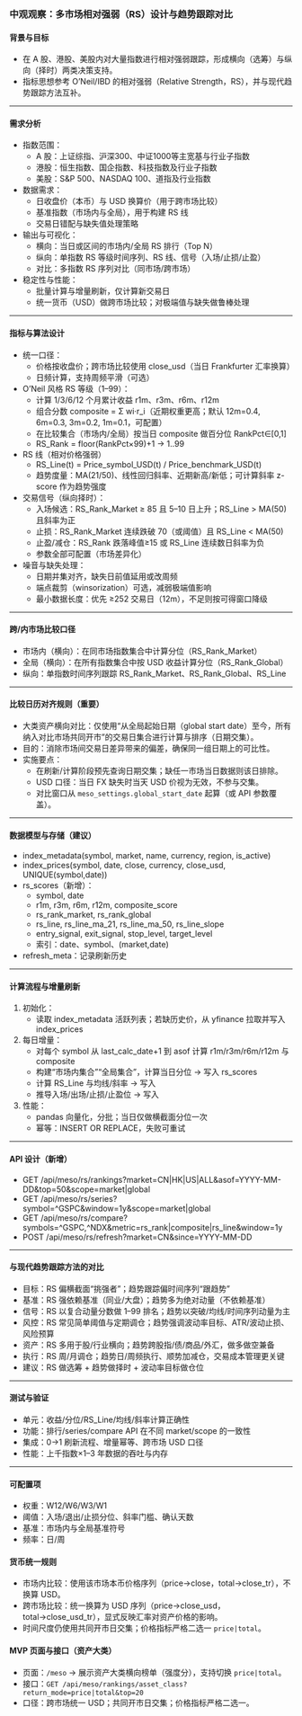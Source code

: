 ### 中观观察：多市场相对强弱（RS）设计与趋势跟踪对比

#### 背景与目标
- 在 A 股、港股、美股内对大量指数进行相对强弱跟踪，形成横向（选筹）与纵向（择时）两类决策支持。
- 指标思想参考 O’Neil/IBD 的相对强弱（Relative Strength，RS），并与现代趋势跟踪方法互补。

---

#### 需求分析
- 指数范围：
  - A 股：上证综指、沪深300、中证1000等主宽基与行业子指数
  - 港股：恒生指数、国企指数、科技指数及行业子指数
  - 美股：S&P 500、NASDAQ 100、道指及行业指数
- 数据需求：
  - 日收盘价（本币）与 USD 换算价（用于跨市场比较）
  - 基准指数（市场内与全局），用于构建 RS 线
  - 交易日错配与缺失值处理策略
- 输出与可视化：
  - 横向：当日或区间的市场内/全局 RS 排行（Top N）
  - 纵向：单指数 RS 等级时间序列、RS 线、信号（入场/止损/止盈）
  - 对比：多指数 RS 序列对比（同市场/跨市场）
- 稳定性与性能：
  - 批量计算与增量刷新，仅计算新交易日
  - 统一货币（USD）做跨市场比较；对极端值与缺失做鲁棒处理

---

#### 指标与算法设计
- 统一口径：
  - 价格按收盘价；跨市场比较使用 close_usd（当日 Frankfurter 汇率换算）
  - 日频计算，支持周频平滑（可选）
- O’Neil 风格 RS 等级（1–99）：
  - 计算 1/3/6/12 个月累计收益 r1m、r3m、r6m、r12m
  - 组合分数 composite = Σ wi·r_i（近期权重更高；默认 12m=0.4, 6m=0.3, 3m=0.2, 1m=0.1，可配置）
  - 在比较集合（市场内/全局）按当日 composite 做百分位 RankPct∈[0,1]
  - RS_Rank = floor(RankPct×99)+1 → 1..99
- RS 线（相对价格强弱）
  - RS_Line(t) = Price_symbol_USD(t) / Price_benchmark_USD(t)
  - 趋势度量：MA(21/50)、线性回归斜率、近期新高/新低；可计算斜率 z-score 作为趋势强度
- 交易信号（纵向择时）：
  - 入场候选：RS_Rank_Market ≥ 85 且 5–10 日上升；RS_Line > MA(50) 且斜率为正
  - 止损：RS_Rank_Market 连续跌破 70（或阈值）且 RS_Line < MA(50)
  - 止盈/减仓：RS_Rank 跌落峰值≥15 或 RS_Line 连续数日斜率为负
  - 参数全部可配置（市场差异化）
- 噪音与缺失处理：
  - 日期并集对齐，缺失日前值延用或改周频
  - 端点裁剪（winsorization）可选，减弱极端值影响
  - 最小数据长度：优先 ≥252 交易日（12m），不足则按可得窗口降级

---

#### 跨/内市场比较口径
- 市场内（横向）：在同市场指数集合中计算分位（RS_Rank_Market）
- 全局（横向）：在所有指数集合中按 USD 收益计算分位（RS_Rank_Global）
- 纵向：单指数时间序列跟踪 RS_Rank_Market、RS_Rank_Global、RS_Line

---

#### 比较日历对齐规则（重要）
- 大类资产横向对比：仅使用“从全局起始日期（global start date）至今，所有纳入对比市场共同开市”的交易日集合进行计算与排序（日期交集）。
- 目的：消除市场间交易日差异带来的偏差，确保同一组日期上的可比性。
- 实施要点：
  - 在刷新/计算阶段预先查询日期交集；缺任一市场当日数据则该日排除。
  - USD 口径：当日 FX 缺失时当天 USD 价视为无效，不参与交集。
  - 对比窗口从 `meso_settings.global_start_date` 起算（或 API 参数覆盖）。

---

#### 数据模型与存储（建议）
- index_metadata(symbol, market, name, currency, region, is_active)
- index_prices(symbol, date, close, currency, close_usd, UNIQUE(symbol,date))
- rs_scores（新增）：
  - symbol, date
  - r1m, r3m, r6m, r12m, composite_score
  - rs_rank_market, rs_rank_global
  - rs_line, rs_line_ma_21, rs_line_ma_50, rs_line_slope
  - entry_signal, exit_signal, stop_level, target_level
  - 索引：date、symbol、(market,date)
- refresh_meta：记录刷新历史

---

#### 计算流程与增量刷新
1) 初始化：
   - 读取 index_metadata 活跃列表；若缺历史价，从 yfinance 拉取并写入 index_prices
2) 每日增量：
   - 对每个 symbol 从 last_calc_date+1 到 asof 计算 r1m/r3m/r6m/r12m 与 composite
   - 构建“市场内集合”“全局集合”，计算当日分位 → 写入 rs_scores
   - 计算 RS_Line 与均线/斜率 → 写入
   - 推导入场/出场/止损/止盈位 → 写入
3) 性能：
   - pandas 向量化，分批；当日仅做横截面分位一次
   - 幂等：INSERT OR REPLACE，失败可重试

---

#### API 设计（新增）
- GET /api/meso/rs/rankings?market=CN|HK|US|ALL&asof=YYYY-MM-DD&top=50&scope=market|global
- GET /api/meso/rs/series?symbol=^GSPC&window=1y&scope=market|global
- GET /api/meso/rs/compare?symbols=^GSPC,^NDX&metric=rs_rank|composite|rs_line&window=1y
- POST /api/meso/rs/refresh?market=CN&since=YYYY-MM-DD

---

#### 与现代趋势跟踪方法的对比
- 目标：RS 偏横截面“挑强者”；趋势跟踪偏时间序列“跟趋势”
- 基准：RS 强依赖基准（同业/大盘）；趋势多为绝对动量（不依赖基准）
- 信号：RS 以复合动量分数做 1–99 排名；趋势以突破/均线/时间序列动量为主
- 风控：RS 常见简单阈值与定期调仓；趋势强调波动率目标、ATR/波动止损、风险预算
- 资产：RS 多用于股/行业横向；趋势跨股指/债/商品/外汇，做多做空兼备
- 执行：RS 周/月调仓；趋势日/周频执行、顺势加减仓，交易成本管理更关键
- 建议：RS 做选筹 + 趋势做择时 + 波动率目标做仓位

---

#### 测试与验证
- 单元：收益/分位/RS_Line/均线/斜率计算正确性
- 功能：排行/series/compare API 在不同 market/scope 的一致性
- 集成：0→1 刷新流程、增量幂等、跨市场 USD 口径
- 性能：上千指数×1–3 年数据的吞吐与内存

---

#### 可配置项
- 权重：W12/W6/W3/W1
- 阈值：入场/退出/止损分位、斜率门槛、确认天数
- 基准：市场内与全局基准符号
- 频率：日/周

#### 货币统一规则
- 市场内比较：使用该市场本币价格序列（price→close，total→close_tr），不换算 USD。
- 跨市场比较：统一换算为 USD 序列（price→close_usd，total→close_usd_tr），显式反映汇率对资产价格的影响。
- 时间尺度仍使用共同开市日交集；价格指标严格二选一 `price|total`。

#### MVP 页面与接口（资产大类）
- 页面：`/meso` → 展示资产大类横向榜单（强度分），支持切换 `price|total`。
- 接口：`GET /api/meso/rankings/asset_class?return_mode=price|total&top=20`
- 口径：跨市场统一 USD；共同开市日交集；价格指标严格二选一。
